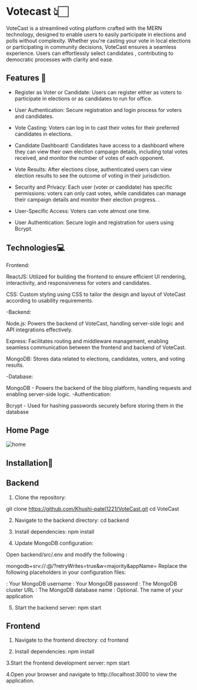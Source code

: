 # Votecast 👆🏻
VoteCast is a streamlined voting platform crafted with the MERN technology, designed to enable users to easily participate in elections and polls without complexity. Whether you're casting your vote in local elections or participating in community decisions, VoteCast ensures a seamless experience. Users can effortlessly select candidates , contributing to democratic processes with clarity and ease. 
## Features 🎯

- Register as Voter or Candidate: Users can register either as voters to participate in elections or as candidates to run for office.

 - User Authentication: Secure registration and login process for voters and candidates.


 - Vote Casting: Voters can log in to cast their votes for their preferred candidates in elections.

- Candidate Dashboard: Candidates have access to a dashboard where they can view their own election campaign details, including total votes received, and monitor the number of votes of each opponent.

- Vote Results: After elections close, authenticated users can view election results to see the outcome of voting in their jurisdiction.

- Security and Privacy: Each user (voter or candidate) has specific permissions: voters can only cast votes, while candidates can manage their campaign details and monitor their election progress. .

- User-Specific Access: Voters can vote atmost one time.

- User Authentication: Secure login and registration for users using Bcrypt.

## Technologies💻

Frontend:

ReactJS: Utilized for building the frontend to ensure efficient UI rendering, interactivity, and responsiveness for voters and candidates.

CSS: Custom styling using CSS to tailor the design and layout of VoteCast according to usability requirements.

-Backend:

Node.js: Powers the backend of VoteCast, handling server-side logic and API integrations effectively.

Express: Facilitates routing and middleware management, enabling seamless communication between the frontend and backend of VoteCast.

MongoDB: Stores data related to elections, candidates, voters, and voting results.

-Database:

MongoDB - Powers the backend of the blog platform, handling requests and enabling server-side logic.
-Authentication:

Bcrypt - Used for hashing passwords securely before storing them in the database

## Home Page
![home](https://github.com/Khushi-patel1221/VoteCast/assets/141536003/73a2f26a-021c-4014-b1c2-6aea366f42bc)


## Installation🚀
## Backend
1. Clone the repository:

git clone https://github.com/Khushi-patel1221/VoteCast.git
cd VoteCast

2. Navigate to the backend directory:
cd backend

3. Install dependencies:
npm install

4. Update MongoDB configuration:

Open backend/src/.env and modify the following :

   mongodb+srv://<username>:<password>@<cluster>/<database>?retryWrites=true&w=majority&appName=<appname>
Replace the following placeholders in your configuration files:

<username>: Your MongoDB username
<password>: Your MongoDB password
<cluster>: The MongoDB cluster URL
<database>: The MongoDB database name
<appname>: Optional. The name of your application

5. Start the backend server:
npm start

## Frontend
1. Navigate to the frontend directory:
cd frontend

2. Install dependencies:
npm install

3.Start the frontend development server:
npm start

4.Open your browser and navigate to http://localhost:3000 to view the application.
